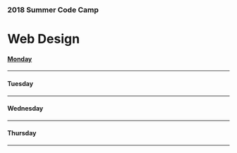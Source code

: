 ### 2018 Summer Code Camp
# Web Design

#### [Monday](pages/monday.md)

***

#### Tuesday

***

#### Wednesday

***

#### Thursday

***
